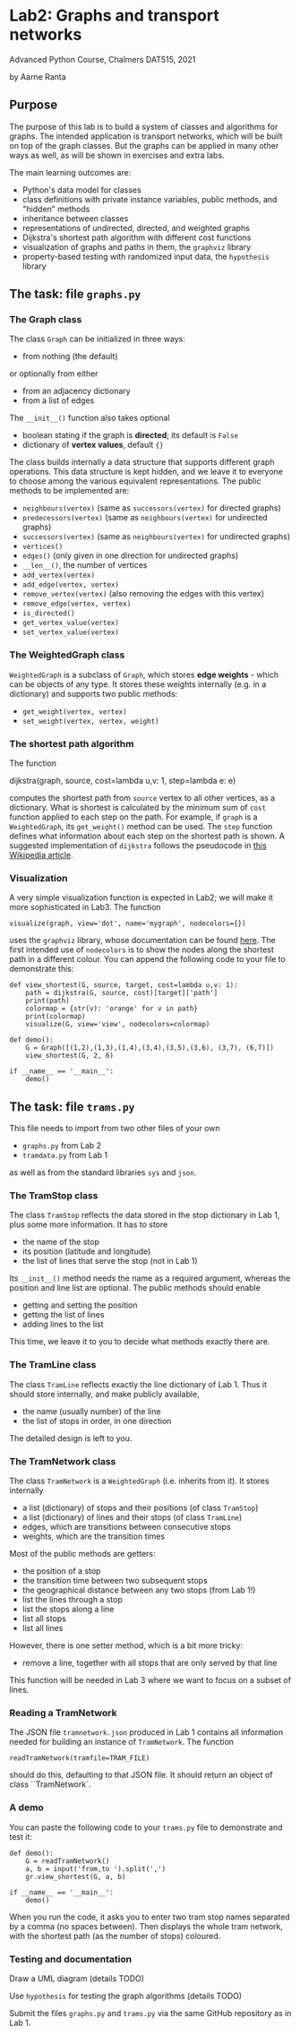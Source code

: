 # Lab2: Graphs and transport networks

Advanced Python Course, Chalmers DAT515, 2021

by Aarne Ranta


## Purpose

The purpose of this lab is to build a system of classes and algorithms for graphs.
The intended application is transport networks, which will be built on top of the graph classes.
But the graphs can be applied in many other ways as well, as will be shown in exercises and extra labs.

The main learning outcomes are:

- Python's data model for classes
- class definitions with private instance variables, public methods, and "hidden" methods
- inheritance between classes
- representations of undirected, directed, and weighted graphs
- Dijkstra's shortest path algorithm with different cost functions
- visualization of graphs and paths in them, the ``graphviz`` library
- property-based testing with randomized input data, the ``hypothesis`` library


## The task: file `graphs.py`

### The Graph class

The class `Graph` can be initialized in three ways:

- from nothing (the default)

or optionally from either

- from an adjacency dictionary
- from a list of edges

The ``__init__()`` function also takes optional

- boolean stating if the graph is **directed**; its default is `False`
- dictionary of **vertex values**, default `{}`

The class builds internally a data structure that supports different graph operations.
This data structure is kept hidden, and we leave it to everyone to choose among the various equivalent representations.
The public methods to be implemented are:

- `neighbours(vertex)` (same as `successors(vertex)` for directed graphs)
- `predecessors(vertex)` (same as `neighbours(vertex)` for undirected graphs)
- `successors(vertex)` (same as `neighbours(vertex)` for undirected graphs)
- `vertices()`
- `edges()` (only given in one direction for undirected graphs)
- `__len__()`, the number of vertices
- `add_vertex(vertex)`
- `add_edge(vertex, vertex)` 
- `remove_vertex(vertex)` (also removing the edges with this vertex)
- `remove_edge(vertex, vertex)`
- `is_directed()`
- `get_vertex_value(vertex)`
- `set_vertex_value(vertex)`


### The WeightedGraph class

`WeightedGraph` is a subclass of `Graph`, which stores **edge weights** - which can be objects of any type.
It stores these weights internally (e.g. in a dictionary) and supports two public methods:

- `get_weight(vertex, vertex)`
- `set_weight(vertex, vertex, weight)`


### The shortest path algorithm

The function

  dijkstra(graph, source, cost=lambda u,v: 1, step=lambda e: e)

computes the shortest path from `source` vertex to all other vertices, as a dictionary.
What is shortest is calculated by the minimum sum of ``cost`` function applied to each step on the path.
For example, if `graph` is a `WeightedGraph`, its ``get_weight()`` method can be used.
The ``step`` function defines what information about each step on the shortest path is shown.
A suggested implementation of `dijkstra` follows the pseudocode in
[this Wikipedia article](https://en.wikipedia.org/wiki/Dijkstra%27s_algorithm).


### Visualization

A very simple visualization function is expected in Lab2; we will make it more sophisticated in Lab3.
The function

    visualize(graph, view='dot', name='mygraph', nodecolors={})

uses the `graphviz` library, whose documentation can be found [here](https://graphviz.readthedocs.io/en/stable/api.html).
The first intended use of `nodecolors` is to show the nodes along the shortest path in a different colour.
You can append the following code to your file to demonstrate this:

    def view_shortest(G, source, target, cost=lambda u,v: 1):
        path = dijkstra(G, source, cost)[target]['path']
        print(path)
        colormap = {str(v): 'orange' for v in path}
        print(colormap)
        visualize(G, view='view', nodecolors=colormap)

    def demo():
        G = Graph([(1,2),(1,3),(1,4),(3,4),(3,5),(3,6), (3,7), (6,7)])
        view_shortest(G, 2, 6)

    if __name__ == '__main__':
        demo()


## The task: file `trams.py`

This file needs to import from two other files of your own

- ``graphs.py`` from Lab 2
- ``tramdata.py`` from Lab 1

as well as from the standard libraries ``sys`` and ``json``.


### The TramStop class

The class `TramStop` reflects the data stored in the stop dictionary in Lab 1, plus some more information.
It has to store

- the name of the stop
- its position (latitude and longitude)
- the list of lines that serve the stop (not in Lab 1)

Its ``__init__()`` method needs the name as a required argument, whereas the position and line list are optional.
The public methods should enable

- getting and setting the position
- getting the list of lines
- adding lines to the list

This time, we leave it to you to decide what methods exactly there are.


### The TramLine class

The class ``TramLine`` reflects exactly the line dictionary of Lab 1.
Thus it should store internally, and make publicly available,

- the name (usually number) of the line
- the list of stops in order, in one direction

The detailed design is left to you.


### The TramNetwork class

The class ``TramNetwork`` is a ``WeightedGraph`` (i.e. inherits from it).
It stores internally

- a list (dictionary) of stops and their positions (of class ``TramStop``)
- a list (dictionary) of lines and their stops (of class ``TramLine``)
- edges, which are transitions between consecutive stops 
- weights, which are the transition times 

Most of the public methods are getters:

- the position of a stop
- the transition time between two subsequent stops
- the geographical distance between any two stops (from Lab 1!)
- list the lines through a stop
- list the stops along a line
- list all stops
- list all lines

However, there is one setter method, which is a bit more tricky:

- remove a line, together with all stops that are only served by that line

This function will be needed in Lab 3 where we want to focus on a subset of lines.


### Reading a TramNetwork

The JSON file `tramnetwork.json` produced in Lab 1 contains all information needed for building an instance of `TramNetwork`.
The function

    readTramNetwork(tramfile=TRAM_FILE)

should do this, defaulting to that JSON file.
It should return an object of class ``TramNetwork`.


### A demo

You can paste the following code to your `trams.py` file to demonstrate and test it:

    def demo():
        G = readTramNetwork()
        a, b = input('from,to ').split(',')
        gr.view_shortest(G, a, b)

    if __name__ == '__main__':
        demo()

When you run the code, it asks you to enter two tram stop names separated by a comma (no spaces between).
Then displays the whole tram network, with the shortest path (as the number of stops) coloured.


### Testing and documentation

Draw a UML diagram (details TODO)

Use `hypothesis` for testing the graph algorithms (details TODO)

Submit the files `graphs.py` and `trams.py` via the same GitHub repository as in Lab 1.

